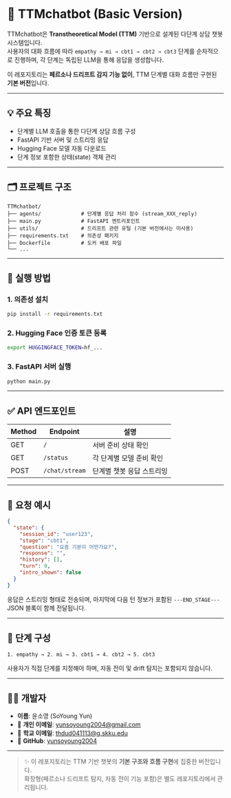 # 🧠 TTMchatbot (Basic Version)

TTMchatbot은 **Transtheoretical Model (TTM)** 기반으로 설계된 다단계 상담 챗봇 시스템입니다.  
사용자의 대화 흐름에 따라 `empathy → mi → cbt1 → cbt2 → cbt3` 단계를 순차적으로 진행하며, 각 단계는 독립된 LLM을 통해 응답을 생성합니다.

이 레포지토리는 **페르소나 드리프트 감지 기능 없이**, TTM 단계별 대화 흐름만 구현된 **기본 버전**입니다.

---

## 💡 주요 특징

- 단계별 LLM 호출을 통한 다단계 상담 흐름 구성
- FastAPI 기반 서버 및 스트리밍 응답
- Hugging Face 모델 자동 다운로드
- 단계 정보 포함한 상태(state) 객체 관리

---

## 🗂️ 프로젝트 구조

```
TTMchatbot/
├── agents/             # 단계별 응답 처리 함수 (stream_XXX_reply)
├── main.py             # FastAPI 엔트리포인트
├── utils/              # 드리프트 관련 유틸 (기본 버전에서는 미사용)
├── requirements.txt    # 의존성 패키지
├── Dockerfile          # 도커 배포 파일
└── ...
```

---

## 🚀 실행 방법

### 1. 의존성 설치

```bash
pip install -r requirements.txt
```

### 2. Hugging Face 인증 토큰 등록

```bash
export HUGGINGFACE_TOKEN=hf_...
```

### 3. FastAPI 서버 실행

```bash
python main.py
```

---

## ✅ API 엔드포인트

| Method | Endpoint         | 설명                        |
|--------|------------------|-----------------------------|
| GET    | `/`              | 서버 준비 상태 확인         |
| GET    | `/status`        | 각 단계별 모델 준비 확인    |
| POST   | `/chat/stream`   | 단계별 챗봇 응답 스트리밍    |

---

## 🧪 요청 예시

```json
{
  "state": {
    "session_id": "user123",
    "stage": "cbt1",
    "question": "요즘 기분이 어떤가요?",
    "response": "",
    "history": [],
    "turn": 0,
    "intro_shown": false
  }
}
```

응답은 스트리밍 형태로 전송되며, 마지막에 다음 턴 정보가 포함된 `---END_STAGE---` JSON 블록이 함께 전달됩니다.

---

## 🧠 단계 구성

```
1. empathy → 2. mi → 3. cbt1 → 4. cbt2 → 5. cbt3
```

사용자가 직접 단계를 지정해야 하며, 자동 전이 및 drift 탐지는 포함되지 않습니다.

---

## 👩‍💻 개발자

- **이름**: 윤소영 (SoYoung Yun)  
- 📧 **개인 이메일**: yunsoyoung2004@gmail.com  
- 📧 **학교 이메일**: thdud041113@g.skku.edu  
- 🔗 **GitHub**: [yunsoyoung2004](https://github.com/yunsoyoung2004)

---

> ✨ 이 레포지토리는 TTM 기반 챗봇의 **기본 구조와 흐름 구현**에 집중한 버전입니다.  
> 확장형(페르소나 드리프트 탐지, 자동 전이 기능 포함)은 별도 레포지토리에서 관리됩니다.
